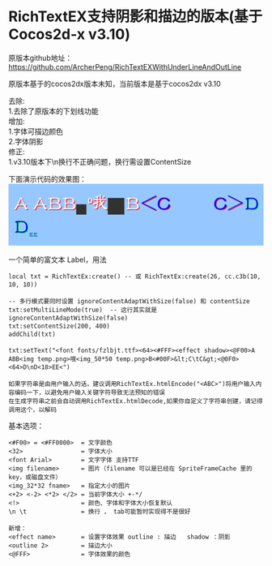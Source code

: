# RichTextEX支持阴影和描边的版本(基于Cocos2d-x v3.10)

原版本github地址：https://github.com/ArcherPeng/RichTextEXWithUnderLineAndOutLine

原版本基于的cocos2dx版本未知，当前版本是基于cocos2dx v3.10

去除:  
1.去除了原版本的下划线功能  
增加:   
1.字体可描边颜色   
2.字体阴影   
修正:   
1.v3.10版本下\n换行不正确问题，换行需设置ContentSize  

下面演示代码的效果图：
![Aaron Swartz](https://github.com/huangzhentao/Cocos2dx_RichTextEx/raw/master/example.png)

一个简单的富文本 Label，用法
	
	local txt = RichTextEx:create() -- 或 RichTextEx:create(26, cc.c3b(10, 10, 10))
	
	-- 多行模式要同时设置 ignoreContentAdaptWithSize(false) 和 contentSize
	txt:setMultiLineMode(true)	-- 这行其实就是 ignoreContentAdaptWithSize(false)
	txt:setContentSize(200, 400)
	addChild(txt)
	
	txt:setText("<font fonts/fzlbjt.ttf><64><#FFF><effect shadow><@F00>A ABB<img temp.png>哦<img_50*50 temp.png>B<#00F>&lt;C\tC&gt;<@0F0><64>D\nD<18>EE<")

	如果字符串是由用户输入的话，建议调用RichTextEx.htmlEncode("<ABC>")将用户输入内容编码一下，以避免用户输入关键字符导致无法预知的错误
	在生成字符串之前会自动调用RichTextEx.htmlDecode,如果你自定义了字符串创建，请记得调用这个，以解码
	
基本选项：

	<#F00> = <#FF0000> 	= 文字颜色
	<32>				= 字体大小
	<font Arial>		= 文字字体 支持TTF
	<img filename>		= 图片（filename 可以是已经在 SpriteFrameCache 里的 key，或磁盘文件）
	<img_32*32 fname> 	= 指定大小的图片
	<+2> <-2> <*2> </2> = 当前字体大小 +-*/
	<!>					= 颜色、字体和字体大小恢复默认
	\n \t 				= 换行 ， tab可能暂时实现得不是很好
	
	新增：
	<effect name>		= 设置字体效果 outline : 描边   shadow ：阴影
	<outline 2>			= 描边大小
	<@FFF>				= 字体效果的颜色
	
